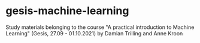 # gesis-machine-learning
Study materials belonging to the course "A practical introduction to Machine Learning" (Gesis, 27.09 - 01.10.2021) by Damian Trilling and Anne Kroon
